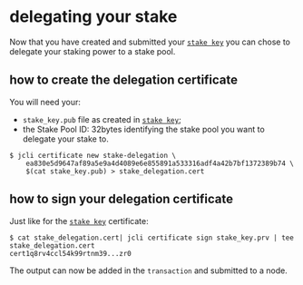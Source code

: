 # delegating your stake

Now that you have created and submitted your [`stake key`] you can chose
to delegate your staking power to a stake pool.

## how to create the delegation certificate

You will need your:

* `stake_key.pub` file as created in [`stake key`];
* the Stake Pool ID: 32bytes identifying the stake pool you want
  to delegate your stake to.

```
$ jcli certificate new stake-delegation \
    ea830e5d9647af89a5e9a4d4089e6e855891a533316adf4a42b7bf1372389b74 \
    $(cat stake_key.pub) > stake_delegation.cert
```

## how to sign your delegation certificate

Just like for the [`stake key`] certificate:

```
$ cat stake_delegation.cert| jcli certificate sign stake_key.prv | tee stake_delegation.cert
cert1q8rv4ccl54k99rtnm39...zr0
```

The output can now be added in the `transaction` and submitted to a node.

[`stake key`]: ./registering_stake.md
